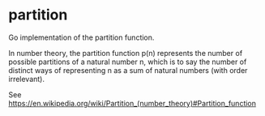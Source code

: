 # partition
Go implementation of the partition function.

In number theory, the partition function p(n) represents the number of possible partitions of a natural number n, which is to say the number of distinct ways of representing n as a sum of natural numbers (with order irrelevant).

See https://en.wikipedia.org/wiki/Partition_(number_theory)#Partition_function
